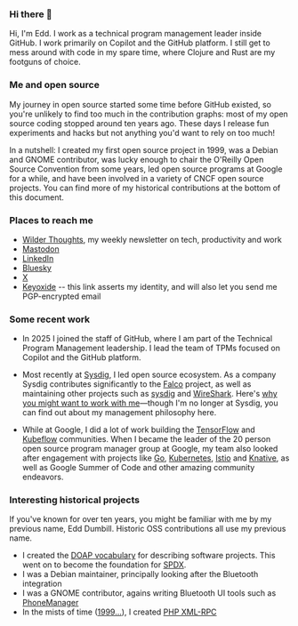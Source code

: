 ### Hi there 👋

<!--
**ewilderj/ewilderj** is a ✨ _special_ ✨ repository because its `README.md` (this file) appears on your GitHub profile.

Here are some ideas to get you started:

- 🔭 I’m currently working on ...
- 🌱 I’m currently learning ...
- 👯 I’m looking to collaborate on ...
- 🤔 I’m looking for help with ...
- 💬 Ask me about ...
- 📫 How to reach me: ...
- 😄 Pronouns: ...
- ⚡ Fun fact: ...
-->

Hi, I'm Edd. I work as a technical program management leader inside
GitHub. I work primarily on Copilot and the GitHub platform. I still get to mess
around with code in my spare time, where Clojure and Rust are my footguns
of choice.

### Me and open source

My journey in open source started some time before GitHub existed, so
you're unlikely to find too much in the contribution graphs: most of
my open source coding stopped around ten years ago. These days I release
fun experiments and hacks but not anything you'd want to rely on too
much!

In a nutshell: I created my first open source project in 1999, was a Debian and GNOME contributor,
was lucky enough to chair the O'Reilly Open Source Convention from some
years, led open source programs at Google for a while, and have been
involved in a variety of CNCF open source projects. You can find more
of my historical contributions at the bottom of this document.

### Places to reach me

* <a
  href="https://www.linkedin.com/newsletters/wilder-thoughts-7246946745136414720/">Wilder
  Thoughts</a>, my weekly newsletter on tech, productivity and work
* <a rel="me" href="https://hachyderm.io/@ewj">Mastodon</a>
* [LinkedIn](https://www.linkedin.com/in/wilder-james/)
* [Bluesky](https://bsky.app/profile/ewj.me)
* [X](https://X.com/edd)
* [Keyoxide](https://keyoxide.org/10495B98E88EA70182A7CEBA0CE6525CF7825C28)
  -- this link asserts my identity, and will also let you send me
  PGP-encrypted email

### Some recent work

* In 2025 I joined the staff of GitHub, where I am part of the
  Technical Program Management leadership. I lead the team of
  TPMs focused on Copilot and the GitHub platform.

* Most recently at [Sysdig](https://sysdig.com/), I led open source
  ecosystem. As a company Sysdig contributes significantly to the
  [Falco](https://falco.org/) project, as well as maintaining other
  projects such as [sysdig](https://github.com/draios/sysdig) and
  [WireShark](https://www.wireshark.org/). Here's [why you might want
  to work with
  me](https://medium.com/@edd/why-work-with-me-84e7e8b43f15)—though
  I'm no longer at Sysdig, you can find out about my management
  philosophy here.

* While at Google, I did a lot of work building the
  [TensorFlow](https://tensorflow.org) and
  [Kubeflow](https://kubeflow.org/) communities. When I became the
  leader of the 20 person open source program manager group at Google,
  my team also looked after engagement with
  projects like [Go](https://golang.org/),
  [Kubernetes](https://k8s.io/), [Istio](https://istio.io/) and
  [Knative](https://knative.dev), as well as Google Summer of Code
  and other amazing community endeavors.

### Interesting historical projects

If you've known for over ten years, you might be familiar with me by my
previous name, Edd Dumbill. Historic OSS contributions all use my previous name.

* I created the [DOAP vocabulary](https://github.com/ewilderj/doap)
  for describing software projects. This went on to become the
  foundation for [SPDX](https://spdx.dev/).
* I was a Debian maintainer, principally looking after the Bluetooth
  integration
* I was a GNOME contributor, agains writing Bluetooth UI tools such as
  [PhoneManager](https://wiki.gnome.org/Attic/PhoneManager)
* In the mists of time
  ([1999...](https://github.com/gggeek/phpxmlrpc/blob/fc90293aaf6d8ef8fa1cd6152f6237c0bdfea4a7/doc/ChangeLog#L1614)),
  I created [PHP XML-RPC](http://gggeek.github.io/phpxmlrpc/)
